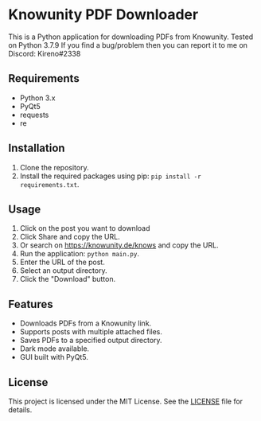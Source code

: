 # Knowunity PDF Downloader

This is a Python application for downloading PDFs from Knowunity. Tested on Python 3.7.9
If you find a bug/problem then you can report it to me on Discord: Kireno#2338

## Requirements

- Python 3.x
- PyQt5
- requests
- re

## Installation

1. Clone the repository.
2. Install the required packages using pip: `pip install -r requirements.txt`.

## Usage

1. Click on the post you want to download
2. Click Share and copy the URL.
3. Or search on https://knowunity.de/knows and copy the URL.
4. Run the application: `python main.py`.
5. Enter the URL of the post.
6. Select an output directory.
7. Click the "Download" button.

## Features

- Downloads PDFs from a Knowunity link.
- Supports posts with multiple attached files.
- Saves PDFs to a specified output directory.
- Dark mode available.
- GUI built with PyQt5.

## License

This project is licensed under the MIT License. See the [LICENSE](LICENSE) file for details.
